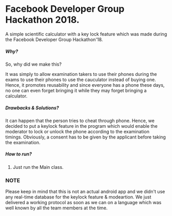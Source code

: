 # Facebook Developer Group Hackathon 2018.

A simple scientific calculator with a key lock feature which was made during the Facebook Developer Group Hackathon'18.

##### Why?
So, why did we make this? 

It was simply to allow examination takers to use their phones during the exams to use their phones to use the cauculator instead of buying one. Hence, it promotes reusability and since everyone has a phone these days, no one can even forget bringing it while they may forget bringing a calculator.

##### Drawbacks & Solutions?
It can happen that the person tries to cheat through phone. Hence, we decided to put a keylock feature in the program which would enable the moderator to lock or unlock the phone according to the examination timings. Obviously, a consent has to be given by the applicant before taking the examination.

##### How to run?
1. Just run the Main class.

### NOTE
Please keep in mind that this is not an actual android app and we didn't use any real-time database for the keylock feature & modeartion. We just delivered a working protocol as soon as we can on a language which was well known by all the team members at the time.
